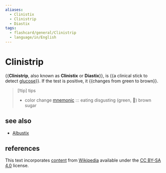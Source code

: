 ```yaml
---
aliases:
  - Clinistix
  - Clinistrip
  - Diastix
tags:
  - flashcard/general/Clinistrip
  - language/in/English
---
```


# Clinistrip

{{__Clinistrip__, also known as __Clinistix__ or __Diastix__}}, is {{a clinical stick to detect [glucose](glucose.md)}}. If the test is positive, it {{changes from green to brown}}. <!--SR:!2026-01-21,681,310!2024-12-15,429,290!2025-07-02,429,230-->

> [!tip] tips
>
> - color change [mnemonic](mnemonic.md) ::: eating disgusting (green, 🤢) brown sugar <!--SR:!2025-02-22,296,278!2024-05-11,44,300-->

## see also

- [Albustix](Albustix.md)

## references

This text incorporates [content](https://en.wikipedia.org/wiki/Clinistrip) from [Wikipedia](Wikipedia.md) available under the [CC BY-SA 4.0](https://creativecommons.org/licenses/by-sa/4.0/) license.
